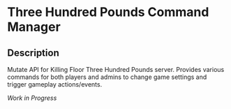 # Three Hundred Pounds Command Manager

## Description
Mutate API for Killing Floor Three Hundred Pounds server.
Provides various commands for both players and admins to change game settings and trigger gameplay actions/events.

*Work in Progress*
